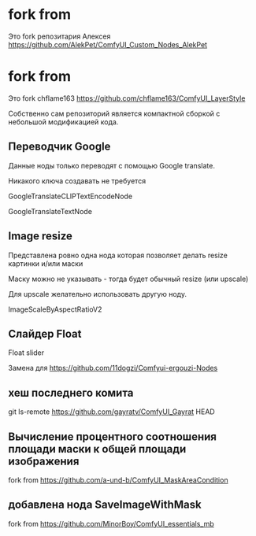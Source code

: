# fork from 
Это fork репозитария Алексея
https://github.com/AlekPet/ComfyUI_Custom_Nodes_AlekPet
 
# fork from

Это fork chflame163
https://github.com/chflame163/ComfyUI_LayerStyle

Собственно сам репозиторий является компактной сборкой с небольшой модификацией кода.

## Переводчик Google

Данные ноды только переводят с помощью Google translate.

Никакого ключа создавать не требуется

GoogleTranslateCLIPTextEncodeNode

GoogleTranslateTextNode

## Image resize

Представлена ровно одна нода которая позволяет делать resize картинки и/или маски

Маску можно не указывать - тогда будет обычный resize (или upscale)

Для upscale желательно использовать другую ноду.

ImageScaleByAspectRatioV2

## Слайдер Float

Float slider

Замена для 
https://github.com/11dogzi/Comfyui-ergouzi-Nodes


## хеш последнего комита
git ls-remote https://github.com/gayratv/ComfyUI_Gayrat HEAD


## Вычисление процентного соотношения площади маски к общей площади изображения

fork from https://github.com/a-und-b/ComfyUI_MaskAreaCondition

## добавлена нода SaveImageWithMask

fork from
https://github.com/MinorBoy/ComfyUI_essentials_mb